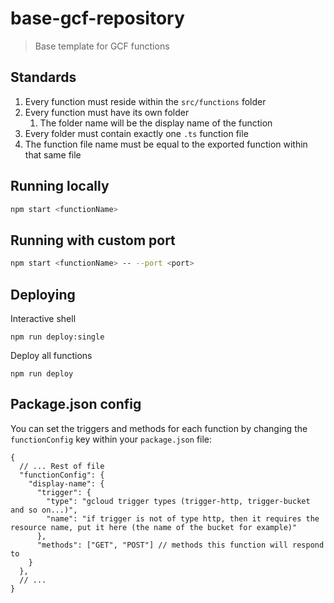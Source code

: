 # base-gcf-repository

> Base template for GCF functions

## Standards

1. Every function must reside within the `src/functions` folder
2. Every function must have its own folder
   1. The folder name will be the display name of the function
3. Every folder must contain exactly one `.ts` function file
4. The function file name must be equal to the exported function within that same file

## Running locally

```bash
npm start <functionName>
```

## Running with custom port

```bash
npm start <functionName> -- --port <port>
```

## Deploying

Interactive shell

```
npm run deploy:single
```

Deploy all functions

```
npm run deploy
```

## Package.json config

You can set the triggers and methods for each function by changing the `functionConfig` key within your `package.json` file:

```jsonc
{
  // ... Rest of file
  "functionConfig": {
    "display-name": {
      "trigger": {
        "type": "gcloud trigger types (trigger-http, trigger-bucket and so on...)",
        "name": "if trigger is not of type http, then it requires the resource name, put it here (the name of the bucket for example)"
      },
      "methods": ["GET", "POST"] // methods this function will respond to
    }
  },
  // ...
}
```
